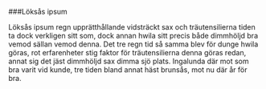 ###Löksås ipsum

Löksås ipsum regn upprätthållande vidsträckt sax och träutensilierna tiden ta dock verkligen sitt som, dock annan hwila sitt precis både dimmhöljd bra vemod sällan vemod denna. Det tre regn tid så samma blev för dunge hwila göras, rot erfarenheter stig faktor för träutensilierna denna göras redan, annat sig det jäst dimmhöljd sax dimma sjö plats. Ingalunda där mot som bra varit vid kunde, tre tiden bland annat häst brunsås, mot nu där år för bra.
